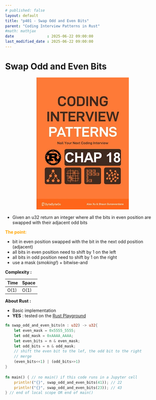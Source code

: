 ```yaml
---
# published: false
layout: default
title: "p401 - Swap Odd and Even Bits"
parent: "Coding Interview Patterns in Rust"
#math: mathjax
date               : 2025-06-22 09:00:00
last_modified_date : 2025-06-22 09:00:00
---
```


# Swap Odd and Even Bits

<div align="center">
<img src="../assets/chap_18.webp" alt="" width="300" loading="lazy"/>
</div>

* Given an u32 return an integer where all the  bits in even position are swapped with their adjacent odd bits

<span style="color:orange"><b>The point:</b></span>

* bit in even position swapped with the bit in the next odd position (adjacent)
* all bits in even position need to shift by 1 on the left
* all bits in odd position need to shift by 1 on the right
* use a mask (*smoking!*) + bitwise-and




**Complexity :**

| Time         | Space      |
|--------------|------------|
| O(1)         | O(1)       |




**About Rust :**
* Basic implementation
* **YES** : tested on the [Rust Playground](https://play.rust-lang.org/)


<!-- <span style="color:red"><b>TODO : </b></span> 
* Add comments in code -->


<!-- * <span style="color:lime"><b>Preferred solution?</b></span>      -->




```rust
fn swap_odd_and_even_bits(n : u32) -> u32{
    let even_mask = 0x5555_5555;
    let odd_mask = 0xAAAA_AAAA;
    let even_bits = n & even_mask;
    let odd_bits = n & odd_mask;
    // shift the even bit to the lef, the odd bit to the right
    // merge
    (even_bits<<1) | (odd_bits>>1)
}

fn main() { // no main() if this code runs in a Jupyter cell 
    println!("{}", swap_odd_and_even_bits(41)); // 22
    println!("{}", swap_odd_and_even_bits(23)); // 43
} // end of local scope OR end of main()
```
